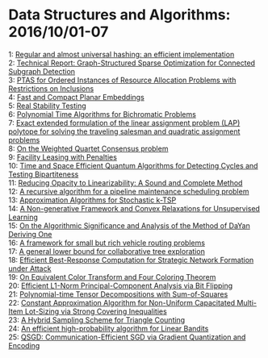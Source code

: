 # Data Structures and Algorithms: 2016/10/01-07  
1: [Regular and almost universal hashing: an efficient implementation](https://doi.org/10.48550/arXiv.1609.09840)  
2: [Technical Report: Graph-Structured Sparse Optimization for Connected  Subgraph Detection](https://doi.org/10.48550/arXiv.1609.09864)  
3: [PTAS for Ordered Instances of Resource Allocation Problems with  Restrictions on Inclusions](https://doi.org/10.48550/arXiv.1610.00082)  
4: [Fast and Compact Planar Embeddings](https://doi.org/10.48550/arXiv.1610.00130)  
5: [Real Stability Testing](https://doi.org/10.48550/arXiv.1610.00209)  
6: [Polynomial Time Algorithms for Bichromatic Problems](https://doi.org/10.48550/arXiv.1610.00300)  
7: [Exact extended formulation of the linear assignment problem (LAP)  polytope for solving the traveling salesman and quadratic assignment problems](https://doi.org/10.48550/arXiv.1610.00353)  
8: [On the Weighted Quartet Consensus problem](https://doi.org/10.48550/arXiv.1610.00505)  
9: [Facility Leasing with Penalties](https://doi.org/10.48550/arXiv.1610.00575)  
10: [Time and Space Efficient Quantum Algorithms for Detecting Cycles and  Testing Bipartiteness](https://doi.org/10.48550/arXiv.1610.00581)  
11: [Reducing Opacity to Linearizability: A Sound and Complete Method](https://doi.org/10.48550/arXiv.1610.01004)  
12: [A recursive algorithm for a pipeline maintenance scheduling problem](https://doi.org/10.48550/arXiv.1610.01150)  
13: [Approximation Algorithms for Stochastic k-TSP](https://doi.org/10.48550/arXiv.1610.01058)  
14: [A Non-generative Framework and Convex Relaxations for Unsupervised  Learning](https://doi.org/10.48550/arXiv.1610.01132)  
15: [On the Algorithmic Significance and Analysis of the Method of DaYan  Deriving One](https://doi.org/10.48550/arXiv.1610.01175)  
16: [A framework for small but rich vehicle routing problems](https://doi.org/10.48550/arXiv.1610.01876)  
17: [A general lower bound for collaborative tree exploration](https://doi.org/10.48550/arXiv.1610.01753)  
18: [Efficient Best-Response Computation for Strategic Network Formation  under Attack](https://doi.org/10.48550/arXiv.1610.01861)  
19: [On Equivalent Color Transform and Four Coloring Theorem](https://doi.org/10.48550/arXiv.1610.01865)  
20: [Efficient L1-Norm Principal-Component Analysis via Bit Flipping](https://doi.org/10.48550/arXiv.1610.01959)  
21: [Polynomial-time Tensor Decompositions with Sum-of-Squares](https://doi.org/10.48550/arXiv.1610.01980)  
22: [Constant Approximation Algorithm for Non-Uniform Capacitated Multi-Item  Lot-Sizing via Strong Covering Inequalities](https://doi.org/10.48550/arXiv.1610.02056)  
23: [A Hybrid Sampling Scheme for Triangle Counting](https://doi.org/10.48550/arXiv.1610.02066)  
24: [An efficient high-probability algorithm for Linear Bandits](https://doi.org/10.48550/arXiv.1610.02072)  
25: [QSGD: Communication-Efficient SGD via Gradient Quantization and Encoding](https://doi.org/10.48550/arXiv.1610.02132)  